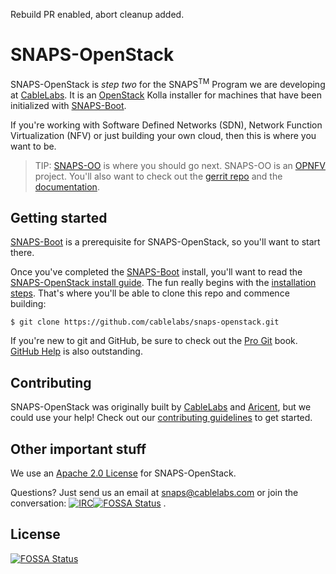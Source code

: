 Rebuild PR enabled, abort cleanup added.

# SNAPS-OpenStack

SNAPS-OpenStack is *step two* for the SNAPS<sup>TM</sup> Program we are
developing at [CableLabs](http://cablelabs.com/). It is an
[OpenStack](https://www.openstack.org/) Kolla installer for machines that have
been initialized with [SNAPS-Boot](https://github.com/cablelabs/snaps-boot).

If you're working with Software Defined Networks (SDN), Network Function
Virtualization (NFV) or just building your own cloud, then this is where you
want to be.

> TIP: [SNAPS-OO](https://wiki.opnfv.org/display/SNAP/SNAPS-OO+Home) is where
you should go next. SNAPS-OO is an [OPNFV](https://www.opnfv.org/) project.
You'll also want to check out the [gerrit
repo](https://gerrit.opnfv.org/gerrit/#/admin/projects/snaps) and the
[documentation](http://artifacts.opnfv.org/snaps/docs/how-to-use/index.html).

## Getting started

[SNAPS-Boot](https://github.com/cablelabs/snaps-boot) is a prerequisite for
SNAPS-OpenStack, so you'll want to start there.

Once you've completed the [SNAPS-Boot](https://github.com/cablelabs/snaps-boot)
install, you'll want to read the [SNAPS-OpenStack install
guide](doc/source/install/install.md). The fun really begins with the
[installation
steps](https://github.com/cablelabs/snaps-openstack/blob/master/doc/source/install/install.md#4-installation-step).
That's where you'll be able to clone this repo and commence building:

```
$ git clone https://github.com/cablelabs/snaps-openstack.git
```

If you're new to git and GitHub, be sure to check out the [Pro
Git](https://git-scm.com/book/en/v2) book. [GitHub
Help](https://help.github.com/) is also outstanding.

## Contributing

SNAPS-OpenStack was originally built by [CableLabs](http://cablelabs.com/) and
[Aricent](https://www.aricent.com/), but we could use your help! Check out our
[contributing guidelines](CONTRIBUTING.md) to get started.

## Other important stuff

We use an [Apache 2.0 License](LICENSE) for SNAPS-OpenStack.

Questions? Just send us an email at
[snaps@cablelabs.com](mailto:snaps@cablelabs.com) or join the conversation:
[![IRC](https://www.irccloud.com/invite-svg?channel=%23cablelabs-snaps&amp;hostname=irc.freenode.net&amp;port=6697&amp;ssl=1)](http://webchat.freenode.net/?channels=cablelabs-snaps)[![FOSSA Status](https://app.fossa.io/api/projects/git%2Bgithub.com%2Fcablelabs%2Fsnaps-openstack.svg?type=shield)](https://app.fossa.io/projects/git%2Bgithub.com%2Fcablelabs%2Fsnaps-openstack?ref=badge_shield)
.


## License
[![FOSSA Status](https://app.fossa.io/api/projects/git%2Bgithub.com%2Fcablelabs%2Fsnaps-openstack.svg?type=large)](https://app.fossa.io/projects/git%2Bgithub.com%2Fcablelabs%2Fsnaps-openstack?ref=badge_large)
